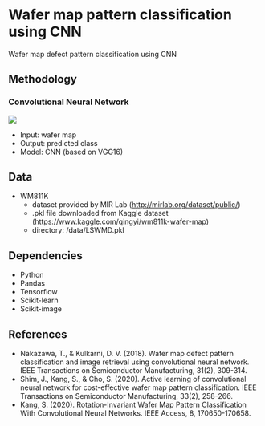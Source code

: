 # Wafer map pattern classification using CNN

Wafer map defect pattern classification using CNN

## Methodology

### Convolutional Neural Network

![](https://github.com/DMkelllog/Wafer_map_pattern_classification_CNN/blob/main/CNN%20flow.PNG?raw=true)

* Input:    wafer map
* Output: predicted class
* Model:  CNN (based on VGG16)

## Data

* WM811K
  * dataset provided by MIR Lab (http://mirlab.org/dataset/public/)
  * .pkl file downloaded from Kaggle dataset (https://www.kaggle.com/qingyi/wm811k-wafer-map)
  * directory: /data/LSWMD.pkl

## Dependencies

* Python
* Pandas
* Tensorflow
* Scikit-learn
* Scikit-image

## References

* Nakazawa, T., & Kulkarni, D. V. (2018). Wafer map defect pattern classification and image retrieval using convolutional neural network. IEEE Transactions on Semiconductor Manufacturing, 31(2), 309-314.
* Shim, J., Kang, S., & Cho, S. (2020). Active learning of convolutional neural network for cost-effective wafer map pattern classification. IEEE Transactions on Semiconductor Manufacturing, 33(2), 258-266.
* Kang, S. (2020). Rotation-Invariant Wafer Map Pattern Classification With Convolutional Neural Networks. IEEE Access, 8, 170650-170658.

